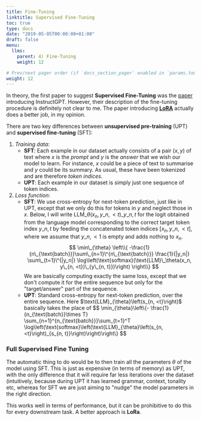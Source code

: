 ```yaml
---
title: Fine-Tuning
linktitle: Supervised Fine-Tuning
toc: true
type: docs
date: "2019-05-05T00:00:00+01:00"
draft: false
menu:
  llms:
    parent: 4) Fine-Tuning
    weight: 12

# Prev/next pager order (if `docs_section_pager` enabled in `params.toml`)
weight: 12
---
```

In theory, the first paper to suggest **Supervised Fine-Tuning** was the [paper](https://arxiv.org/abs/2203.02155) introducing InstructGPT. However, their description of the fine-tuning procedure is definitely not clear to me. The paper introducing [**LoRA**](https://arxiv.org/abs/2106.09685) actually does a better job, in my opinion.

There are two key differences between **unsupervised pre-training** (UPT) and **supervised fine-tuning** (SFT):

1. *Training data*:
    - **SFT**: Each example in our dataset actually consists of a pair $(x, y)$ of text where $x$ is the *prompt* and $y$ is the *answer* that we wish our model to learn. For instance, $x$ could be a piece of text to summarise and $y$ could be its summary. As usual, these have been tokenized and are therefore *token indices*. 
    - **UPT**: Each example in our dataset is simply just one sequence of token indices. 
2. *Loss function*:
    - **SFT**: We use cross-entropy for next-token prediction, just like in UPT, except that we only do this for tokens in $y$ and neglect those in $x$. Below, I will write $\text{LLM}\_{\theta}(x_n, y\_{n, < t})\_{y\_{n, t}}$ for the logit obtained from the language model corresponding to the correct target token index $y\_{n, t}$ by feeding the concatenated token indices $[x_n, y\_{n, <t}]$, where we assume that $y\_{n, <1}$ is empty and adds nothing to $x_n$.
    $$
       \min\_{\theta} \left\\{ -\frac{1}{n\_{\text{batch}}}\sum\_{n=1}\^{n\_{\text{batch}}} \frac{1}{|y_n|} \sum\_{t=1}\^{|y_n|} \log\left(\text{softmax}(\text{LLM}\_\theta(x_n, y\_{n, <t})\_{y\_{n, t}})\right) \right\\}
    $$
    We are basically computing exactly the same loss, except that we don't compute it for the entire sequence but only for the "target/answer" part of the sequence.
    - **UPT**: Standard cross-entropy for next-token prediction, over the entire sequence. Here $\text{LLM}\_{\theta}\left(s_\{n, <t}\right)$ basically takes the place of 
      $$
          \min\_{\theta}\left\\{- \frac{1}{n\_{\text{batch}}\times T} \sum\_{n=1}\^{n\_{\text{batch}}}\sum\_{t=1}^T \log\left(\text{softmax}\left(\text{LLM}\_{\theta}\left(s_\{n, <t}\right)\_{s\_{n, t}}\right)\right)\right\\}
      $$

### Full Supervised Fine Tuning 
The automatic thing to do would be to then train all the parameters $\theta$ of the model using SFT. This is just as expensive (in terms of memory) as UPT, with the only difference that it will require far less iterations over the dataset (intuitively, because during UPT it has learned grammar, context, tonality etc, whereas for SFT we are just aiming to "nudge" the  model parameters in the right direction. 

This works well in terms of performance, but it can be prohibitive to do this for every downstream task. A better approach is **LoRa**.
